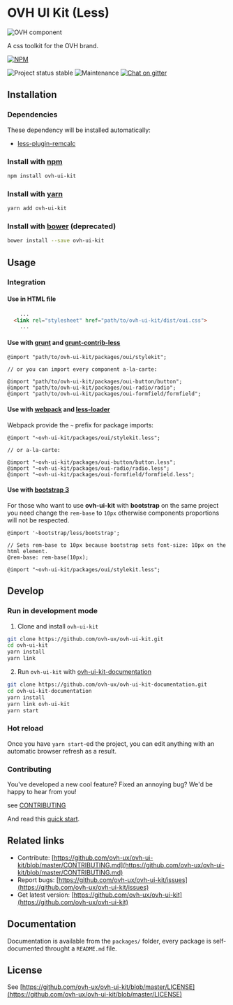 # OVH UI Kit (Less)

![OVH component](https://user-images.githubusercontent.com/3379410/27423240-3f944bc4-5731-11e7-87bb-3ff603aff8a7.png)

A css toolkit for the OVH brand.

[![NPM](https://nodei.co/npm/ovh-ui-kit.png?downloads=true&downloadRank=true&stars=true)](https://nodei.co/npm/ovh-ui-kit/)

![Project status stable](https://img.shields.io/badge/status-stable-blue.svg)
![Maintenance](https://img.shields.io/maintenance/yes/2018.svg)
[![Chat on gitter](https://img.shields.io/gitter/room/ovh/ux.svg)](https://gitter.im/ovh/ux)

## Installation

### Dependencies

These dependency will be installed automatically:

- [less-plugin-remcalc](https://github.com/ovh-ux/less-plugin-remcalc)

### Install with [npm](https://www.npmjs.com/)

```bash
npm install ovh-ui-kit
```

### Install with [yarn](https://yarnpkg.com)

```bash
yarn add ovh-ui-kit
```

### Install with [bower](https://bower.io/) (deprecated)

```bash
bower install --save ovh-ui-kit
```

## Usage

### Integration

#### Use in HTML file

```html
    ...
  <link rel="stylesheet" href="path/to/ovh-ui-kit/dist/oui.css">
    ...
```

#### Use with [grunt](https://github.com/gruntjs/grunt) and [grunt-contrib-less](https://github.com/gruntjs/grunt-contrib-less)

```less
@import "path/to/ovh-ui-kit/packages/oui/stylekit";

// or you can import every component a-la-carte:

@import "path/to/ovh-ui-kit/packages/oui-button/button";
@import "path/to/ovh-ui-kit/packages/oui-radio/radio";
@import "path/to/ovh-ui-kit/packages/oui-formfield/formfield";
```

#### Use with [webpack](https://github.com/webpack/webpack) and [less-loader](https://github.com/webpack-contrib/less-loader)

Webpack provide the `~` prefix for package imports:

```less
@import "~ovh-ui-kit/packages/oui/stylekit.less";

// or a-la-carte:

@import "~ovh-ui-kit/packages/oui-button/button.less";
@import "~ovh-ui-kit/packages/oui-radio/radio.less";
@import "~ovh-ui-kit/packages/oui-formfield/formfield.less";
```

#### Use with [bootstrap 3](https://github.com/twbs/bootstrap/tree/v3.3.7)

For those who want to use **ovh-ui-kit** with **bootstrap** on the same project you need change
the `rem-base` to `10px` otherwise components proportions will not be respected.

```less
@import '~bootstrap/less/bootstrap';

// Sets rem-base to 10px because bootstrap sets font-size: 10px on the html element.
@rem-base: rem-base(10px);

@import "~ovh-ui-kit/packages/oui/stylekit.less";
```

## Develop

### Run in development mode

1. Clone and install `ovh-ui-kit`

```bash
git clone https://github.com/ovh-ux/ovh-ui-kit.git
cd ovh-ui-kit
yarn install
yarn link
```

2. Run `ovh-ui-kit` with [ovh-ui-kit-documentation](https://github.com/ovh-ux/ovh-ui-kit-documentation)

```bash
git clone https://github.com/ovh-ux/ovh-ui-kit-documentation.git
cd ovh-ui-kit-documentation
yarn install
yarn link ovh-ui-kit
yarn start
```

### Hot reload

Once you have `yarn start`-ed the project, you can edit anything with an automatic browser refresh as a result.

### Contributing

You've developed a new cool feature? Fixed an annoying bug? We'd be happy
to hear from you!

see [CONTRIBUTING](https://github.com/ovh-ux/ovh-ui-kit/blob/master/CONTRIBUTING.md)

And read this [quick start](https://github.com/ovh-ux/ovh-ui-kit-documentation).

## Related links

 * Contribute: [https://github.com/ovh-ux/ovh-ui-kit/blob/master/CONTRIBUTING.md](https://github.com/ovh-ux/ovh-ui-kit/blob/master/CONTRIBUTING.md)
 * Report bugs: [https://github.com/ovh-ux/ovh-ui-kit/issues](https://github.com/ovh-ux/ovh-ui-kit/issues)
 * Get latest version: [https://github.com/ovh-ux/ovh-ui-kit](https://github.com/ovh-ux/ovh-ui-kit)

## Documentation

Documentation is available from the `packages/` folder, every package is self-documented throught a `README.md` file.

## License

See [https://github.com/ovh-ux/ovh-ui-kit/blob/master/LICENSE](https://github.com/ovh-ux/ovh-ui-kit/blob/master/LICENSE)
